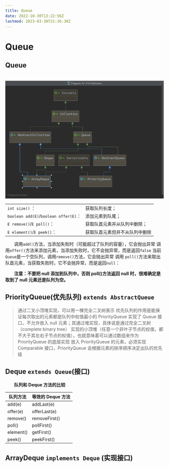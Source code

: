 ```yaml
---
title: Queue
date: 2022-10-30T13:22:56Z
lastmod: 2023-03-30T21:36:30Z
---
```


# Queue

## Queue

　　​![](assets/net-img-1590373845726-f002ae14-2255-4ba6-a095-5a6acac137ae-20221030132346-0rhmimg.png)​

|||
| :--| :-----------------------------|
|`int size()` ：|获取队列长度；|
|`boolean add(E)`/`boolean offer(E)`：|添加元素到队尾；|
|`E remove()`/`E poll()`：|获取队首元素并从队列中删除；|
|`E element()`/`E peek()`：|获取队首元素但并不从队列中删除|

　　调用`add()`方法，当添加失败时（可能超过了队列的容量），它会抛出异常
调用`offer()`方法来添加元素，当添加失败时，它不会抛异常，而是返回`false`
当前`Queue`是一个空队列，调用`remove()`方法，它会抛出异常
调用 `poll()`方法来取出队首元素，当获取失败时，它不会抛异常，而是返回`null`：

　　**注意：不要把 null 添加到队列中，否则 poll()方法返回 null 时，很难确定是取到了 null 元素还是队列为空。**

## PriorityQueue(优先队列) `extends AbstractQueue`

> 通过二叉小顶堆实现，可以用一棵完全二叉树表示
> 优先队列的作用是能保证每次取出的元素都是队列中权值最小的
> PriorityQueue 实现了 Queue 接口，不允许放入 null 元素；其通过堆实现，具体说是通过完全二叉树 （complete binary tree） 实现的小顶堆（任意一个非叶子节点的权值，都不大于其左右子节点的权值），也就意味着可以通过数组来作为 PriorityQueue 的底层实现
> 放入 PriorityQueue 的元素，必须实现 Comparable 接口，PriorityQueue 会根据元素的排序顺序决定出队的优先级

## Deque `extends Queue`(接口)

　　**队列和 Deque 方法的比较**

|队列方法|等效的 Deque 方法|
| ---------| -----------------|
|add(e)|addLast(e)|
|offer(e)|offerLast(e)|
|remove()|removeFirst()|
|poll()|pollFirst()|
|element()|getFirst()|
|peek()|peekFirst()|

## ArrayDeque `implements Deque` (实现接口)
